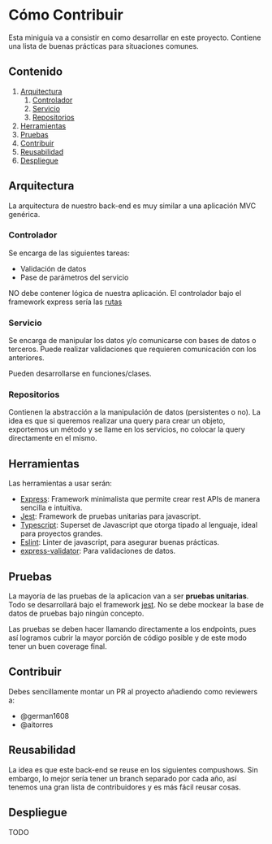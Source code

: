 # Cómo Contribuir

Esta miniguía va a consistir en como desarrollar en este proyecto. Contiene una lista de buenas prácticas para situaciones comunes.

## Contenido

1. [Arquitectura](#Arquitectura)
    1. [Controlador](#Controlador)
    2. [Servicio](#Servicio)
    3. [Repositorios](#Repositorios)
3. [Herramientas](#Herramientas)
3. [Pruebas](#Pruebas)
4. [Contribuir](#Contribuir)
5. [Reusabilidad](#Reusabilidad)
6. [Despliegue](#Despliegue)

## Arquitectura

La arquitectura de nuestro back-end es muy similar a una aplicación MVC genérica.

### Controlador

Se encarga de las siguientes tareas:

- Validación de datos
- Pase de parámetros del servicio

NO debe contener lógica de nuestra aplicación. El controlador bajo el framework express sería las [rutas](https://expressjs.com/en/guide/routing.html)

### Servicio

Se encarga de manipular los datos y/o comunicarse con bases de datos o terceros. Puede realizar validaciones que requieren comunicación con los anteriores.

Pueden desarrollarse en funciones/clases.

### Repositorios

Contienen la abstracción a la manipulación de datos (persistentes o no). La idea es que si queremos realizar una query para crear un objeto, exportemos un método y se llame en los servicios, no colocar la query directamente en el mismo.

## Herramientas

Las herramientas a usar serán:

- [Express](https://expressjs.com/): Framework minimalista que permite crear rest APIs de manera sencilla e intuitiva.
- [Jest](https://jestjs.io/): Framework de pruebas unitarias para javascript.
- [Typescript](https://typescriptlang.org/docs/home.html): Superset de Javascript que otorga tipado al lenguaje, ideal para proyectos grandes.
- [Eslint](https://eslint.org/): Linter de javascript, para asegurar buenas prácticas.
- [express-validator](https://www.npmjs.com/package/express-validator): Para validaciones de datos.

## Pruebas

La mayoría de las pruebas de la aplicacion van a ser **pruebas unitarias**. Todo se desarrollará bajo el framework [jest](https://jestjs.io/). No se debe mockear la base de datos de pruebas bajo ningún concepto.

Las pruebas se deben hacer llamando directamente a los endpoints, pues así logramos cubrir la mayor porción de código posible y de este modo tener un buen coverage final.

## Contribuir

Debes sencillamente montar un PR al proyecto añadiendo como reviewers a:

- @german1608
- @aitorres

## Reusabilidad

La idea es que este back-end se reuse en los siguientes compushows. Sin embargo, lo mejor sería tener un branch separado por cada año, así tenemos una gran lista de contribuidores y es más fácil reusar cosas.

## Despliegue

TODO